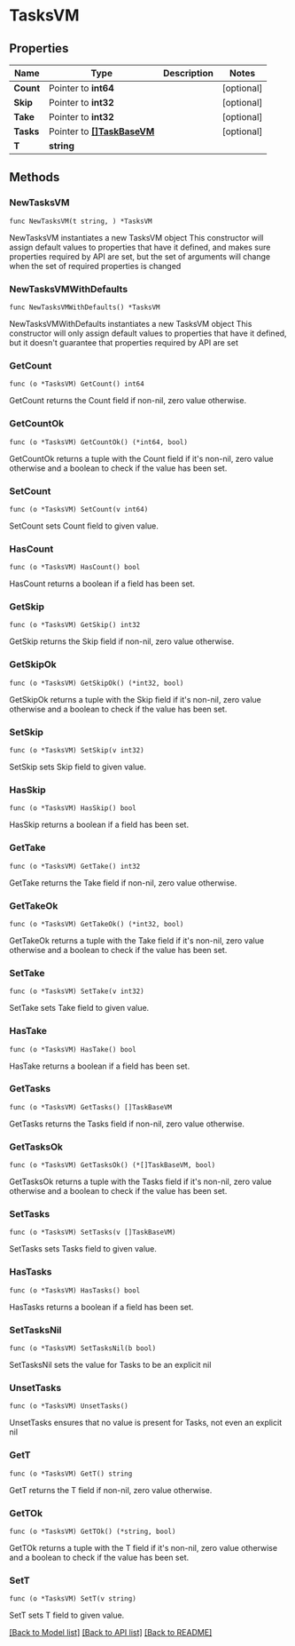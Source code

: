 # TasksVM

## Properties

Name | Type | Description | Notes
------------ | ------------- | ------------- | -------------
**Count** | Pointer to **int64** |  | [optional] 
**Skip** | Pointer to **int32** |  | [optional] 
**Take** | Pointer to **int32** |  | [optional] 
**Tasks** | Pointer to [**[]TaskBaseVM**](TaskBaseVM.md) |  | [optional] 
**T** | **string** |  | 

## Methods

### NewTasksVM

`func NewTasksVM(t string, ) *TasksVM`

NewTasksVM instantiates a new TasksVM object
This constructor will assign default values to properties that have it defined,
and makes sure properties required by API are set, but the set of arguments
will change when the set of required properties is changed

### NewTasksVMWithDefaults

`func NewTasksVMWithDefaults() *TasksVM`

NewTasksVMWithDefaults instantiates a new TasksVM object
This constructor will only assign default values to properties that have it defined,
but it doesn't guarantee that properties required by API are set

### GetCount

`func (o *TasksVM) GetCount() int64`

GetCount returns the Count field if non-nil, zero value otherwise.

### GetCountOk

`func (o *TasksVM) GetCountOk() (*int64, bool)`

GetCountOk returns a tuple with the Count field if it's non-nil, zero value otherwise
and a boolean to check if the value has been set.

### SetCount

`func (o *TasksVM) SetCount(v int64)`

SetCount sets Count field to given value.

### HasCount

`func (o *TasksVM) HasCount() bool`

HasCount returns a boolean if a field has been set.

### GetSkip

`func (o *TasksVM) GetSkip() int32`

GetSkip returns the Skip field if non-nil, zero value otherwise.

### GetSkipOk

`func (o *TasksVM) GetSkipOk() (*int32, bool)`

GetSkipOk returns a tuple with the Skip field if it's non-nil, zero value otherwise
and a boolean to check if the value has been set.

### SetSkip

`func (o *TasksVM) SetSkip(v int32)`

SetSkip sets Skip field to given value.

### HasSkip

`func (o *TasksVM) HasSkip() bool`

HasSkip returns a boolean if a field has been set.

### GetTake

`func (o *TasksVM) GetTake() int32`

GetTake returns the Take field if non-nil, zero value otherwise.

### GetTakeOk

`func (o *TasksVM) GetTakeOk() (*int32, bool)`

GetTakeOk returns a tuple with the Take field if it's non-nil, zero value otherwise
and a boolean to check if the value has been set.

### SetTake

`func (o *TasksVM) SetTake(v int32)`

SetTake sets Take field to given value.

### HasTake

`func (o *TasksVM) HasTake() bool`

HasTake returns a boolean if a field has been set.

### GetTasks

`func (o *TasksVM) GetTasks() []TaskBaseVM`

GetTasks returns the Tasks field if non-nil, zero value otherwise.

### GetTasksOk

`func (o *TasksVM) GetTasksOk() (*[]TaskBaseVM, bool)`

GetTasksOk returns a tuple with the Tasks field if it's non-nil, zero value otherwise
and a boolean to check if the value has been set.

### SetTasks

`func (o *TasksVM) SetTasks(v []TaskBaseVM)`

SetTasks sets Tasks field to given value.

### HasTasks

`func (o *TasksVM) HasTasks() bool`

HasTasks returns a boolean if a field has been set.

### SetTasksNil

`func (o *TasksVM) SetTasksNil(b bool)`

 SetTasksNil sets the value for Tasks to be an explicit nil

### UnsetTasks
`func (o *TasksVM) UnsetTasks()`

UnsetTasks ensures that no value is present for Tasks, not even an explicit nil
### GetT

`func (o *TasksVM) GetT() string`

GetT returns the T field if non-nil, zero value otherwise.

### GetTOk

`func (o *TasksVM) GetTOk() (*string, bool)`

GetTOk returns a tuple with the T field if it's non-nil, zero value otherwise
and a boolean to check if the value has been set.

### SetT

`func (o *TasksVM) SetT(v string)`

SetT sets T field to given value.



[[Back to Model list]](../README.md#documentation-for-models) [[Back to API list]](../README.md#documentation-for-api-endpoints) [[Back to README]](../README.md)


